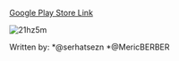 

[Google Play Store Link](https://play.google.com/store/apps/details?id=com.team3s.lostpropertyse)


​![21hz5m](https://user-images.githubusercontent.com/20739328/34308138-d550738e-e75c-11e7-9d6f-e4e434573c55.gif)

Written by:
*@serhatsezn
*@MericBERBER
